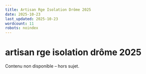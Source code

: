 ```yaml
---
title: Artisan Rge Isolation Drôme 2025
date: 2025-10-23
last_updated: 2025-10-23
wordcount: 11
robots: noindex
---
```


# artisan rge isolation drôme 2025

Contenu non disponible – hors sujet.